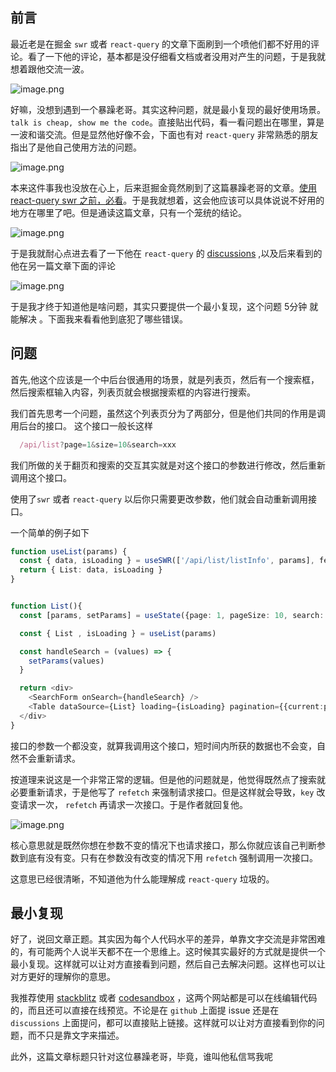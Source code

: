
## 前言
最近老是在掘金 `swr` 或者 `react-query` 的文章下面刷到一个喷他们都不好用的评论。看了一下他的评论，基本都是没仔细看文档或者没用对产生的问题，于是我就想着跟他交流一波。


![image.png](https://p1-juejin.byteimg.com/tos-cn-i-k3u1fbpfcp/2b9fb9b397c8442fbbaf27f1c636be29~tplv-k3u1fbpfcp-watermark.image?)

好嘛，没想到遇到一个暴躁老哥。其实这种问题，就是最小复现的最好使用场景。`talk is cheap, show me the code`。直接贴出代码，看一看问题出在哪里，算是一波和谐交流。但是显然他好像不会，下面也有对
`react-query` 非常熟悉的朋友指出了是他自己使用方法的问题。

![image.png](https://p6-juejin.byteimg.com/tos-cn-i-k3u1fbpfcp/a1e97500407e45e4a56055f196fd288d~tplv-k3u1fbpfcp-watermark.image?)

本来这件事我也没放在心上，后来逛掘金竟然刷到了这篇暴躁老哥的文章。[使用 react-query swr 之前，必看](https://juejin.cn/post/7223687532068077628)。于是我就想着，这会他应该可以具体说说不好用的地方在哪里了吧。但是通读这篇文章，只有一个笼统的结论。


![image.png](https://p9-juejin.byteimg.com/tos-cn-i-k3u1fbpfcp/1262844eb0cf49e99c93cf36c4c4be1f~tplv-k3u1fbpfcp-watermark.image?)

于是我就耐心点进去看了一下他在 `react-query` 的 [discussions](https://github.com/TanStack/query/discussions/5238) ,以及后来看到的他在另一篇文章下面的评论

![image.png](https://p6-juejin.byteimg.com/tos-cn-i-k3u1fbpfcp/a851fa1084df40dc91ef73fe843039ee~tplv-k3u1fbpfcp-watermark.image?)

于是我才终于知道他是啥问题，其实只要提供一个最小复现，这个问题 5分钟 就能解决 。下面我来看看他到底犯了哪些错误。

## 问题

首先,他这个应该是一个中后台很通用的场景，就是列表页，然后有一个搜索框，然后搜索框输入内容，列表页就会根据搜索框的内容进行搜索。

我们首先思考一个问题，虽然这个列表页分为了两部分，但是他们共同的作用是调用后台的接口。 这个接口一般长这样

```typescript
  /api/list?page=1&size=10&search=xxx
```
我们所做的关于翻页和搜索的交互其实就是对这个接口的参数进行修改，然后重新调用这个接口。

使用了`swr` 或者 `react-query` 以后你只需要更改参数，他们就会自动重新调用接口。 

一个简单的例子如下

```typescript
function useList(params) { 
  const { data, isLoading } = useSWR(['/api/list/listInfo', params], fetcher) 
  return { List: data, isLoading }
}


function List(){
  const [params, setParams] = useState({page: 1, pageSize: 10, search:...})

  const { List , isLoading } = useList(params)

  const handleSearch = (values) => {
    setParams(values)
  }

  return <div>
    <SearchForm onSearch={handleSearch} />
    <Table dataSource={List} loading={isLoading} pagination={{current:params.page,pageSize:params.size}}/>
  </div>
}

```


接口的参数一个都没变，就算我调用这个接口，短时间内所获的数据也不会变，自然不会重新请求。  

按道理来说这是一个非常正常的逻辑。但是他的问题就是，他觉得既然点了搜索就必要重新请求，于是他写了 `refetch` 来强制请求接口。但是这样就会导致，`key` 改变请求一次， `refetch` 再请求一次接口。于是作者就回复他。

![image.png](https://p1-juejin.byteimg.com/tos-cn-i-k3u1fbpfcp/c63ff49015ac419b835f6b172fc4c4a8~tplv-k3u1fbpfcp-watermark.image?)

核心意思就是既然你想在参数不变的情况下也请求接口，那么你就应该自己判断参数到底有没有变。只有在参数没有改变的情况下用 `refetch` 强制调用一次接口。

这意思已经很清晰，不知道他为什么能理解成 `react-query` 垃圾的。

## 最小复现

好了，说回文章正题。其实因为每个人代码水平的差异，单靠文字交流是非常困难的，有可能两个人说半天都不在一个思维上。这时候其实最好的方式就是提供一个最小复现。这样就可以让对方直接看到问题，然后自己去解决问题。这样也可以让对方更好的理解你的意思。

我推荐使用 [stackblitz](https://stackblitz.com/) 或者 [codesandbox](https://codesandbox.io/) ，这两个网站都是可以在线编辑代码的，而且还可以直接在线预览。不论是在 `github` 上面提 issue 还是在 `discussions` 上面提问，都可以直接贴上链接。这样就可以让对方直接看到你的问题，而不只是靠文字来描述。

此外，这篇文章标题只针对这位暴躁老哥，毕竟，谁叫他私信骂我呢

